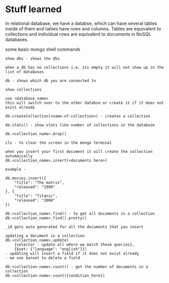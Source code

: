 # Stuff learned

In relational database, we have a databse, which can have several tables inside of them and tables have rows and columns.
Tables are equivalent to collections and individual rows are equivalent to documents in NoSQL databases.

some basic mongo shell commands

    show dbs - shows the dbs

    when a db has no collections i.e. its empty it will not show up in the list of databases

    db - shows which db you are connected to

    show collections

    use <database_name>
    this will switch over to the other databse or create it if it does not exist already

    db.createCollection(<name-of-collection>) - creates a collection

    db.stats() - show stats like number of collections in the database

    db.<collection_name>.drop()

    cls - to clear the screen in the mongo terminal

    when you insert your first document it will create the collection automaically
    db.<collection_name>.insert(<documents here>)
    
    example -

    db.movies.insert({
        "title": "The matrix",
        "released": "1999"
    }, {
        "title": "Titanic",
        "released": "2000"
    })

    db.<collection_name>.find() - to get all documents in a collection
    db.<collection_name>.find().pretty()

    _id gets auto generated for all the documents that you insert

    updating a document in a collection
    db.<collection_name>.update(
        {selector - update all where we match these queries},
        {$set: {"language": "english"}})
    - updating will insert a field if it does not exist already
    - we use $unset to delete a field

    db.<collection-name>.count() - get the number of documents in a collection
    db.<collection-name>.count({condition_here})
    